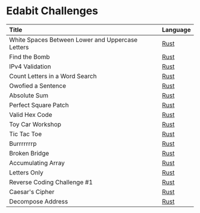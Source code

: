 # Edabit Challenges

| Title          | Language     |
| :------------- |:-------------|
| White Spaces Between Lower and Uppercase Letters | [ Rust ](https://github.com/Tagnard/edabit/blob/b07a6e778f56f04fb260089848847b39c464835e/rust/src/lib.rs#L5-L19) |
| Find the Bomb                                    | [ Rust ](https://github.com/Tagnard/edabit/blob/b07a6e778f56f04fb260089848847b39c464835e/rust/src/lib.rs#L21-L37) |
| IPv4 Validation                                  | [ Rust ](https://github.com/Tagnard/edabit/blob/b07a6e778f56f04fb260089848847b39c464835e/rust/src/lib.rs#L39-L68) |
| Count Letters in a Word Search                   | [ Rust ](https://github.com/Tagnard/edabit/blob/b07a6e778f56f04fb260089848847b39c464835e/rust/src/lib.rs#L70-L100) |
| Owofied a Sentence                               | [ Rust ](https://github.com/Tagnard/edabit/blob/b07a6e778f56f04fb260089848847b39c464835e/rust/src/lib.rs#L102-L116) |
| Absolute Sum                                     | [ Rust ](https://github.com/Tagnard/edabit/blob/b07a6e778f56f04fb260089848847b39c464835e/rust/src/lib.rs#L118-L136) |
| Perfect Square Patch                             | [ Rust ](https://github.com/Tagnard/edabit/blob/b07a6e778f56f04fb260089848847b39c464835e/rust/src/lib.rs#L138-L168) |
| Valid Hex Code                                   | [ Rust ](https://github.com/Tagnard/edabit/blob/b07a6e778f56f04fb260089848847b39c464835e/rust/src/lib.rs#L170-L187) |
| Toy Car Workshop                                 | [ Rust ](https://github.com/Tagnard/edabit/blob/b07a6e778f56f04fb260089848847b39c464835e/rust/src/lib.rs#L189-L210) |
| Tic Tac Toe                                      | [ Rust ](https://github.com/Tagnard/edabit/blob/b07a6e778f56f04fb260089848847b39c464835e/rust/src/lib.rs#L212-L254) |
| Burrrrrrrp                                       | [ Rust ](https://github.com/Tagnard/edabit/blob/b07a6e778f56f04fb260089848847b39c464835e/rust/src/lib.rs#L256-L268) |
| Broken Bridge                                    | [ Rust ](https://github.com/Tagnard/edabit/blob/b07a6e778f56f04fb260089848847b39c464835e/rust/src/lib.rs#L270-L287) |
| Accumulating Array                               | [ Rust ](https://github.com/Tagnard/edabit/blob/b07a6e778f56f04fb260089848847b39c464835e/rust/src/lib.rs#L289-L310) |
| Letters Only                                     | [ Rust ](https://github.com/Tagnard/edabit/blob/757e7d2cada51fa177252af9c3a2980265b8ecef/rust/src/lib.rs#L312-L328) |
| Reverse Coding Challenge #1                      | [ Rust ](https://github.com/Tagnard/edabit/blob/69342b2f3e589a5d334b83629faad23e07d7ec58/rust/src/lib.rs#L330-L348) |
| Caesar's Cipher                                  | [ Rust ](https://github.com/Tagnard/edabit/blob/10af88308294a454ed6d6c3255b2498565ee61b1/rust/src/lib.rs#L350-L381) |
| Decompose Address                                | [ Rust ](https://github.com/Tagnard/edabit/blob/31ffb84d248661347a332406dc394416ff48aaf8/rust/src/lib.rs#L383-L403) |
